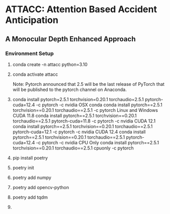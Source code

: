 # ATTACC: Attention Based Accident Anticipation
## A Monocular Depth Enhanced Approach




### Environment Setup
1. conda create -n attacc python=3.10
2. conda activate attacc

   Note: Pytorch announced that 2.5 will be the last release of PyTorch that will be published to the pytorch channel on Anaconda.
3. conda install pytorch=2.5.1 torchvision=0.20.1 torchaudio=2.5.1 pytorch-cuda=12.4 -c pytorch -c nvidia
OSX
conda
conda install pytorch==2.5.1 torchvision==0.20.1 torchaudio==2.5.1 -c pytorch
Linux and Windows
CUDA 11.8
conda install pytorch==2.5.1 torchvision==0.20.1 torchaudio==2.5.1  pytorch-cuda=11.8 -c pytorch -c nvidia
CUDA 12.1
conda install pytorch==2.5.1 torchvision==0.20.1 torchaudio==2.5.1 pytorch-cuda=12.1 -c pytorch -c nvidia
CUDA 12.4
conda install pytorch==2.5.1 torchvision==0.20.1 torchaudio==2.5.1 pytorch-cuda=12.4 -c pytorch -c nvidia
CPU Only
conda install pytorch==2.5.1 torchvision==0.20.1 torchaudio==2.5.1 cpuonly -c pytorch
4. pip install poetry
5. poetry init
6. poetry add numpy
7. poetry add opencv-python
8. poetry add tqdm
9. 